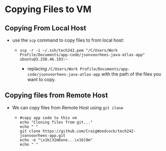 # Copying Files to VM

## Copying From Local Host

- use the `scp` command to copy files to from local host:
  - ```
    scp -r -i ~/.ssh/tech242.pem "/C/Users/Work Profile/Documents/app-code/jsonvoorhees-java-atlas-app" ubuntu@3.250.46.193:~
    ``` 

    - replacing `/C/Users/Work Profile/Documents/app-code/jsonvoorhees-java-atlas-app` with the path of the files you want to copy.

## Copying files from Remote Host

- We can copy files from Remote Host using `git clone`
  - ``` 
    #copy app code to this vm
    echo "Cloning files from git..."
    echo " "
    git clone https://github.com/CraigWoodcock/tech242-jsonvoorhees-app.git 
    echo -e "\x1b[32mDone...\x1b[0m"
    echo " "
    ``` 